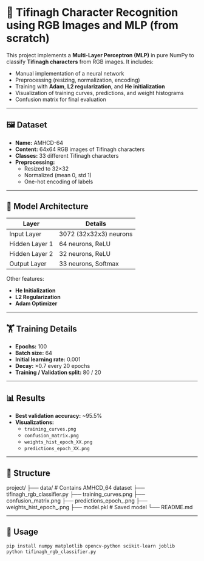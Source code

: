 # 🧠 Tifinagh Character Recognition using RGB Images and MLP (from scratch)

This project implements a **Multi-Layer Perceptron (MLP)** in pure NumPy to classify **Tifinagh characters** from RGB images. It includes:

- Manual implementation of a neural network
- Preprocessing (resizing, normalization, encoding)
- Training with **Adam**, **L2 regularization**, and **He initialization**
- Visualization of training curves, predictions, and weight histograms
- Confusion matrix for final evaluation

---

## 🖼️ Dataset

- **Name:** AMHCD-64
- **Content:** 64x64 RGB images of Tifinagh characters
- **Classes:** 33 different Tifinagh characters
- **Preprocessing:**
  - Resized to 32×32
  - Normalized (mean 0, std 1)
  - One-hot encoding of labels

---

## 🧠 Model Architecture

| Layer            | Details               |
|------------------|------------------------|
| Input Layer      | 3072 (32x32x3) neurons |
| Hidden Layer 1   | 64 neurons, ReLU       |
| Hidden Layer 2   | 32 neurons, ReLU       |
| Output Layer     | 33 neurons, Softmax    |

Other features:
- **He Initialization**
- **L2 Regularization**
- **Adam Optimizer**

---

## 🏋️ Training Details

- **Epochs:** 100  
- **Batch size:** 64  
- **Initial learning rate:** 0.001  
- **Decay:** ×0.7 every 20 epochs  
- **Training / Validation split:** 80 / 20

---

## 📊 Results

- **Best validation accuracy:** ~95.5%
- **Visualizations:**
  - `training_curves.png`
  - `confusion_matrix.png`
  - `weights_hist_epoch_XX.png`
  - `predictions_epoch_XX.png`

---

## 📁 Structure

project/
├── data/ # Contains AMHCD_64 dataset
├── tifinagh_rgb_classifier.py
├── training_curves.png
├── confusion_matrix.png
├── predictions_epoch_.png
├── weights_hist_epoch_.png
├── model.pkl # Saved model 
└── README.md


---

## 🔧 Usage

```bash
pip install numpy matplotlib opencv-python scikit-learn joblib
python tifinagh_rgb_classifier.py

